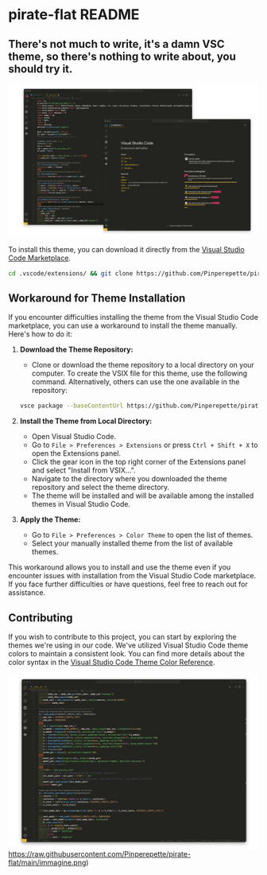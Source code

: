 # pirate-flat README

## There's not much to write, it's a damn VSC theme, so there's nothing to write about, you should try it.

![Pirate-Theme](https://raw.githubusercontent.com/Pinperepette/pirate-flat/main/anteprima.png)


To install this theme, you can download it directly from the [Visual Studio Code Marketplace](https://marketplace.visualstudio.com/items?itemName=Pinperepette.pirate-flat-theme).


```bash
cd .vscode/extensions/ && git clone https://github.com/Pinperepette/pirate-flat
```

## Workaround for Theme Installation

If you encounter difficulties installing the theme from the Visual Studio Code marketplace, you can use a workaround to install the theme manually. Here's how to do it:

1. **Download the Theme Repository:**
   - Clone or download the theme repository to a local directory on your computer.
   To create the VSIX file for this theme, use the following command. Alternatively, others can use the one available in the repository:

   ```bash
   vsce package --baseContentUrl https://github.com/Pinperepette/pirate-flat
   ```

2. **Install the Theme from Local Directory:**
   - Open Visual Studio Code.
   - Go to `File > Preferences > Extensions` or press `Ctrl + Shift + X` to open the Extensions panel.
   - Click the gear icon in the top right corner of the Extensions panel and select "Install from VSIX...".
   - Navigate to the directory where you downloaded the theme repository and select the theme directory.
   - The theme will be installed and will be available among the installed themes in Visual Studio Code.

3. **Apply the Theme:**
   - Go to `File > Preferences > Color Theme` to open the list of themes.
   - Select your manually installed theme from the list of available themes.

This workaround allows you to install and use the theme even if you encounter issues with installation from the Visual Studio Code marketplace. If you face further difficulties or have questions, feel free to reach out for assistance.



## Contributing

If you wish to contribute to this project, you can start by exploring the themes we're using in our code. We've utilized Visual Studio Code theme colors to maintain a consistent look. You can find more details about the color syntax in the [Visual Studio Code Theme Color Reference](https://code.visualstudio.com/api/references/theme-color).


![Pirate-Theme](https://raw.githubusercontent.com/Pinperepette/pirate-flat/main/immagine.png)https://raw.githubusercontent.com/Pinperepette/pirate-flat/main/immagine.png)
